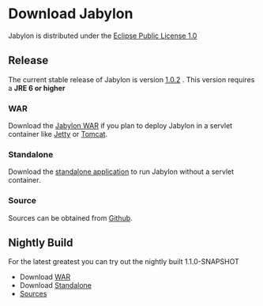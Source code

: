 Download Jabylon
================

Jabylon is distributed under the [Eclipse Public License 1.0](http://opensource.org/licenses/EPL-1.0)  



## Release

The current stable release of Jabylon is version [1.0.2](https://github.com/jutzig/jabylon/releases/latest) .
This version requires a **JRE 6 or higher**


### WAR 
 
Download the [Jabylon WAR](https://github.com/jutzig/jabylon/releases/download/v1.0.2/jabylon.war) if you plan to deploy Jabylon in a servlet container like [Jetty](http://www.eclipse.org/jetty/ ) or [Tomcat](http://tomcat.apache.org/).

### Standalone

Download the [standalone application](https://github.com/jutzig/jabylon/releases/download/v1.0.2/jabylon-standalone.zip) to run Jabylon without a servlet container.


### Source

Sources can be obtained from [Github](https://github.com/jutzig/jabylon/archive/v1.0.2.zip).


## Nightly Build

For the latest greatest you can try out the nightly built 1.1.0-SNAPSHOT

 * Download [WAR](https://buildhive.cloudbees.com/job/jutzig/job/jabylon/org.jabylon%24jabylon.war/lastSuccessfulBuild/artifact/org.jabylon/jabylon.war/1.1.0-SNAPSHOT/jabylon.war-1.1.0-SNAPSHOT.war)
 * Download [Standalone](https://buildhive.cloudbees.com/job/jutzig/job/jabylon/org.jabylon%24jabylon.product/lastSuccessfulBuild/artifact/org.jabylon/jabylon.product/1.1.0-SNAPSHOT/jabylon.product-1.1.0-SNAPSHOT.zip)
 * [Sources](https://github.com/jutzig/jabylon) 